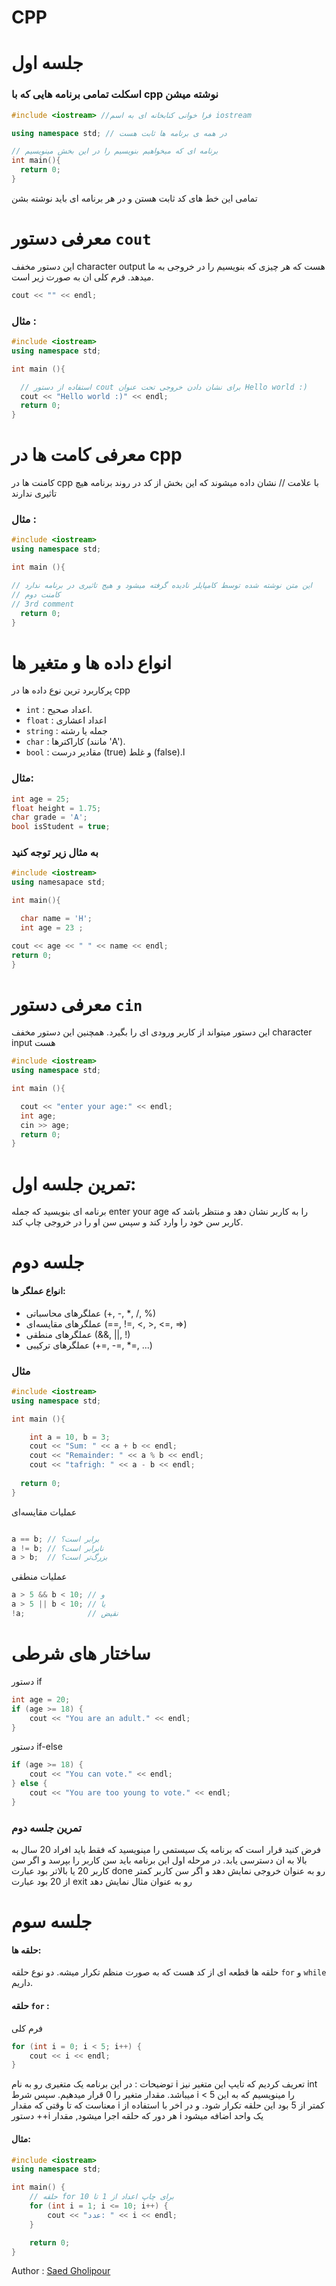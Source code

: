# CPP
# جلسه اول
### اسکلت تمامی برنامه هایی که با cpp نوشته میشن

<p>
  
```cpp
#include <iostream> //فرا خوانی کنابخانه ای به اسم iostream

using namespace std; // در همه ی برنامه ها ثابت هست

// برنامه ای که میخواهیم بنویسیم را در این بخش مینویسیم
int main(){
  return 0;
}
```
</p>

<p aling = 'center'>
  تمامی این خط های کد ثابت هستن و در هر برنامه ای باید نوشته بشن
</p>

# معرفی دستور `cout`

این دستور مخفف character output هست که هر چیزی که بنویسیم را در خروجی به ما میدهد. فرم کلی ان به صورت زیر است.

```cpp
cout << "" << endl;
```

### مثال :


```cpp
#include <iostream>
using namespace std;

int main (){

  // استفاده از دستور cout برای نشان دادن خروجی تحت عنوان Hello world :)
  cout << "Hello world :)" << endl;
  return 0;
}

```

# معرفی کامت ها در cpp

کامنت ها در cpp با علامت // نشان داده میشوند که این بخش از کد در روند برنامه هیچ تاثیری ندارند

### مثال :

```cpp
#include <iostream>
using namespace std;

int main (){

// این متن نوشته شده توسط کامپایلر نادیده گرفته میشود و هیج تاثیری در برنامه ندارد
// کامنت دوم
// 3rd comment
  return 0;
}
```


# انواع داده ها و متغیر ها

پرکاربرد ترین نوع داده ها در cpp

- `int` : اعداد صحیح.
- `float` : اعداد اعشاری 
- `string` : جمله یا رشته
- `char` : کاراکترها (مانند 'A').
- `bool` : مقادیر درست (true) و غلط (false).ا

### مثال: 

```cpp
int age = 25;
float height = 1.75;
char grade = 'A';
bool isStudent = true;
```

### به مثال زیر توجه کنید


```cpp
#include <iostream>
using namesapace std;

int main(){

  char name = 'H';
  int age = 23 ;

cout << age << " " << name << endl;
return 0;
}
```

# معرفی دستور `cin`

این دستور میتواند از کاربر ورودی ای را بگیرد. همچنین این دستور مخفف character input هست

```cpp
#include <iostream>
using namespace std;

int main (){

  cout << "enter your age:" << endl;
  int age;
  cin >> age;
  return 0;
}
```


# تمرین جلسه اول:

برنامه ای بنویسید که جمله enter your age را به کاربر نشان دهد و منتظر باشد که کاربر سن خود را وارد کند و سپس سن او را در خروجی چاپ کند.

# جلسه دوم

#### انواع عملگر ها:

- عملگرهای محاسباتی (+, -, *, /, %)
- عملگرهای مقایسه‌ای (==, !=, <, >, <=, >=)
- عملگرهای منطقی (&&, ||, !)
- عملگرهای ترکیبی (+=, -=, *=, ...)


### مثال

```cpp
#include <iostream>
using namespace std;

int main (){

	int a = 10, b = 3;
	cout << "Sum: " << a + b << endl;
	cout << "Remainder: " << a % b << endl;
	cout << "tafrigh: " << a - b << endl;
  
  return 0;
}
```


عملیات مقایسه‌ای
```cpp

a == b; // برابر است؟
a != b; // نابرابر است؟
a > b;  // بزرگ‌تر است؟
```
عملیات منطقی
```cpp
a > 5 && b < 10; // و
a > 5 || b < 10; // یا
!a;              // نقیض
```

# ساختار های شرطی

دستور if


```cpp
int age = 20;
if (age >= 18) {
    cout << "You are an adult." << endl;
}
```

دستور if-else

```cpp
if (age >= 18) {
    cout << "You can vote." << endl;
} else {
    cout << "You are too young to vote." << endl;
}
```

### تمرین جلسه دوم

فرض کنید قرار است که برنامه یک سیستمی را مینویسید که فقط باید افراد 20 سال به بالا به ان دسترسی یابد. در مرحله اول این برنامه باید سن کاربر را بپرسد و اگر سن کاربر 20 یا بالاتر بود عبارت done رو به عنوان خروجی نمایش دهد و اگر سن کاربر کمتر از 20 بود عبارت exit رو به عنوان مثال نمایش دهد

# جلسه سوم


#### حلقه ها:

حلقه ها قطعه ای از کد هست که به صورت منظم تکرار میشه. دو نوع حلقه `for` و `while` داریم.

#### حلقه `for` :

فرم کلی

```cpp
for (int i = 0; i < 5; i++) {
    cout << i << endl;
}
```
توضیحات : در این برنامه یک متغیری رو به نام i تعریف کردیم که تایپ این متغیر نیز int میباشد. مقدار متغیر را 0 قرار میدهیم. سپس شرط i < 5 را مینویسیم که به این معناست که تا وقتی که مقدار i کمتر از 5 بود این حلقه تکرار شود. و در اخر با استفاده از دستور ++i هر دور که حلقه اجرا میشود, مقدار i یک واحد اضافه میشود
#### مثال:

```cpp
#include <iostream> 
using namespace std;

int main() {
    // حلقه for برای چاپ اعداد از 1 تا 10
    for (int i = 1; i <= 10; i++) {
        cout << "عدد: " << i << endl;
    }

    return 0;
}
```




Author : [Saed Gholipour](https://github.com/saed-gpr)
